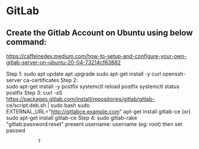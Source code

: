 # GitLab

  ## Create the Gitlab Account on Ubuntu using below command:
  https://caffeinedev.medium.com/how-to-setup-and-configure-your-own-gitlab-server-on-ubuntu-20-04-73214cf63882
  
Step 1:
      sudo apt update
      apt upgrade
      sudo apt-get install -y curl openssh-server ca-certificates
Step 2:   
      sudo apt-get install -y postfix
      systemctl reload postfix
      systemctl status postfix
Step 3:
      curl -sS https://packages.gitlab.com/install/repositories/gitlab/gitlab-             ce/script.deb.sh | sudo bash
      sudo EXTERNAL_URL="http://gitlabce.example.com" apt-get install gitlab-ce
      (or)
      sudo apt-get install gitlab-ce
Step 4:
      sudo gitlab-rake "gitlab:password:reset"
      present username: username (eg: root)
      then set passwd 
                
                T
       
              
